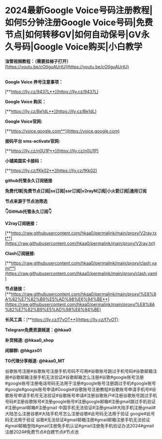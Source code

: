 # 2024最新Google Voice号码注册教程|如何5分钟注册Google Voice号码|免费节点|如何转移GV|如何自动保号|GV永久号码|Google Voice购买|小白教学

**油管视频教程：（需要挂梯子打开）**\
[https://youtu.be/cOtIguAUrtU](https://youtu.be/cOtIguAUrtU)

\
**Google Voice 养号注意事项：**

[**https://lly.cz/9437L**](https://lly.cz/9437L)

**Google Voice 购买：**

[**https://lly.cz/Be1dL**](https://lly.cz/Be1dL)

**Google Voice官网:**

[**https://voice.google.com**](https://voice.google.com)

**接码平台 sms-activate官网:**

[**https://lly.cz/n0U1P**](https://lly.cz/n0U1P)

**小铺美国实卡接码：**

[**https://lly.cz/fKk02**](https://lly.cz/fKk02)

**github托管永久订阅链接**

**免费代理|免费节点订阅|ss订阅|ssr订阅|v2rayN订阅|小火箭订阅|通用订阅**

**节点来源于节点池筛选**

**👇GitHub托管永久订阅👇**

**V2ray订阅链接：**

[**https://raw.githubusercontent.com/hkaa0/permalink/main/proxy/V2ray.txt**](https://raw.githubusercontent.com/hkaa0/permalink/main/proxy/V2ray.txt)

**Clash订阅链接:**

[**https://raw.githubusercontent.com/hkaa0/permalink/main/proxy/clash.yaml**](https://raw.githubusercontent.com/hkaa0/permalink/main/proxy/clash.yaml)

**节点链接：**[**https://raw.githubusercontent.com/hkaa0/permalink/main/proxy/%E8%8A%82%E7%82%B9%E5%AD%98%E6%94%BE**](https://raw.githubusercontent.com/hkaa0/permalink/main/proxy/%E8%8A%82%E7%82%B9%E5%AD%98%E6%94%BE)

**长风工具：**[**https://lly.cz/f7vOT**](https://lly.cz/f7vOT)

**Telegram免费资源频道：@hkaa0**

**补货频道: @hkaa0\_shop**

**闲聊群: @hkgzs01**

**TG代理分享频道: @hkaa0\_MT**

谷歌账号注册#谷歌账号注册手机号码不可用#谷歌账号跳过手机号码#谷歌邮箱注册#谷歌邮箱注册手机无法验证#谷歌邮箱怎么注册#谷歌#google账号注册#google账号注册电话号码无法用于注册#google账号注册跳过手机#google账号#google#google账号申请#Google#谷歌账号注册教程#谷歌账号申请手机号#谷歌账号申请手机号无法验证#谷歌账号申请#注册谷歌账户#注册谷歌账号跳过手机号码#注册谷歌账号#注册google账号#注册google邮箱#注册gmail跳过手机验证#注册gmail邮箱#注册gmail 中国手机无法验证#注册gmail#大陆手机注册gmail#大陆怎么注册谷歌#大陆手机号怎么注册谷歌#此号码无法用于验证 google#此号码无法用于验证 谷歌#无法验证#gmail邮箱注册#gmail邮箱注册手机无法验证#gmail邮箱登陆#gmail注册免手机认证#gmail注册免手机验证办法2024#gmail注册2024#免费节点#白嫖节点#节点池
